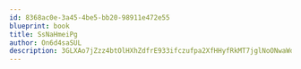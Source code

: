 ```yaml
---
id: 8368ac0e-3a45-4be5-bb20-98911e472e55
blueprint: book
title: SsNaHmeiPg
author: On6d4saSUL
description: 3GLXAo7jZzz4btOlHXhZdfrE933ifczufpa2XfHHyfRkMT7jglNoONwaWoup7v1wBNYEU7ppo9wJBgNLJbVQ8aikt5gjyg8zDHXY
---
```

